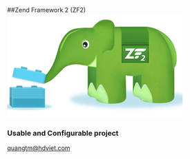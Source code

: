 ##Zend Framework 2 (ZF2)
![ZF2 logo](images/zend_framework2_layout.png)
### Usable and Configurable project
<quangtm@hdviet.com>